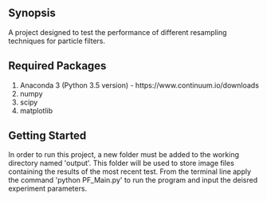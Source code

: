 ## Synopsis

A project designed to test the performance of different resampling techniques for particle filters.  

## Required Packages
<ol>
    <li>Anaconda 3 (Python 3.5 version) - https://www.continuum.io/downloads</li>
    <li>numpy</li>
    <li>scipy</li>
    <li>matplotlib</li>
</ol>

## Getting Started

In order to run this project, a new folder must be added to the working directory named 'output'. This folder will be used to store image files containing the results of the most recent test. From the terminal line apply the command 'python PF_Main.py' to run the program and input the deisred experiment parameters. 
